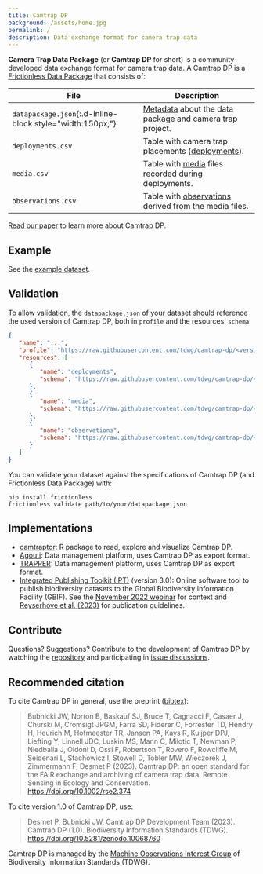 ```yaml
---
title: Camtrap DP
background: /assets/home.jpg
permalink: /
description: Data exchange format for camera trap data
---
```


**Camera Trap Data Package** (or **Camtrap DP** for short) is a community-developed data exchange format for camera trap data. A Camtrap DP is a [Frictionless Data Package](https://specs.frictionlessdata.io/data-package/) that consists of:

File | Description
--- | ---
`datapackage.json`{:.d-inline-block style="width:150px;"} | [Metadata](metadata/) about the data package and camera trap project.
`deployments.csv` | Table with camera trap placements ([deployments](data/#deployments)).
`media.csv` | Table with [media](data/#media) files recorded during deployments.
`observations.csv` | Table with [observations](data/#observations) derived from the media files.

[Read our paper](https://doi.org/10.1002/rse2.374) to learn more about Camtrap DP.

## Example

See the [example dataset](example/).

## Validation

To allow validation, the `datapackage.json` of your dataset should reference the used version of Camtrap DP, both in `profile` and the resources' `schema`:

```json
{
   "name": "...",
   "profile": "https://raw.githubusercontent.com/tdwg/camtrap-dp/<version>/camtrap-dp-profile.json",
   "resources": [
      {
         "name": "deployments",
         "schema": "https://raw.githubusercontent.com/tdwg/camtrap-dp/<version>/deployments-table-schema.json"
      },
      {
         "name": "media",
         "schema": "https://raw.githubusercontent.com/tdwg/camtrap-dp/<version>/media-table-schema.json"
      },
      {
         "name": "observations",
         "schema": "https://raw.githubusercontent.com/tdwg/camtrap-dp/<version>/observations-table-schema.json"
      }
   ]
}
```

You can validate your dataset against the specifications of Camtrap DP (and Frictionless Data Package) with:

```shell
pip install frictionless
frictionless validate path/to/your/datapackage.json
```

## Implementations

- [camtraptor](https://inbo.github.io/camtraptor): R package to read, explore and visualize Camtrap DP.
- [Agouti](https://agouti.eu): Data management platform, uses Camtrap DP as export format.
- [TRAPPER](https://os-conservation.org/projects/trapper): Data management platform, uses Camtrap DP as export format.
- [Integrated Publishing Toolkit (IPT)](https://www.gbif.org/ipt) (version 3.0): Online software tool to publish biodiversity datasets to the Global Biodiversity Information Facility (GBIF). See the [November 2022 webinar](https://www.gbif.org/composition/4fZGV2vrXjo3rNxySz41sj/exploring-camera-trap-data) for context and [Reyserhove et al. (2023)](https://doi.org/10.35035/doc-0qzp-2x37) for publication guidelines.

## Contribute

Questions? Suggestions? Contribute to the development of Camtrap DP by watching the [repository](https://github.com/tdwg/camtrap-dp) and participating in [issue discussions](https://github.com/tdwg/camtrap-dp/issues).

## Recommended citation

To cite Camtrap DP in general, use the preprint ([bibtex](citation.bib)):

> Bubnicki JW, Norton B, Baskauf SJ, Bruce T, Cagnacci F, Casaer J, Churski M, Cromsigt JPGM, Farra SD, Fiderer C, Forrester TD, Hendry H, Heurich M, Hofmeester TR, Jansen PA, Kays R, Kuijper DPJ, Liefting Y, Linnell JDC, Luskin MS, Mann C, Milotic T, Newman P, Niedballa J, Oldoni D, Ossi F, Robertson T, Rovero F, Rowcliffe M, Seidenari L, Stachowicz I, Stowell D, Tobler MW, Wieczorek J, Zimmermann F, Desmet P (2023). Camtrap DP: an open standard for the FAIR exchange and archiving of camera trap data. Remote Sensing in Ecology and Conservation. <https://doi.org/10.1002/rse2.374>

To cite version 1.0 of Camtrap DP, use:

> Desmet P, Bubnicki JW, Camtrap DP Development Team (2023). Camtrap DP (1.0). Biodiversity Information Standards (TDWG). <https://doi.org/10.5281/zenodo.10068760>

Camtrap DP is managed by the [Machine Observations Interest Group](https://www.tdwg.org/community/mobs/) of Biodiversity Information Standards (TDWG).
